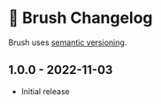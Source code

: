 # 📅 Brush Changelog

Brush uses [semantic versioning](https://semver.org/).

## 1.0.0 - 2022-11-03

* Initial release
